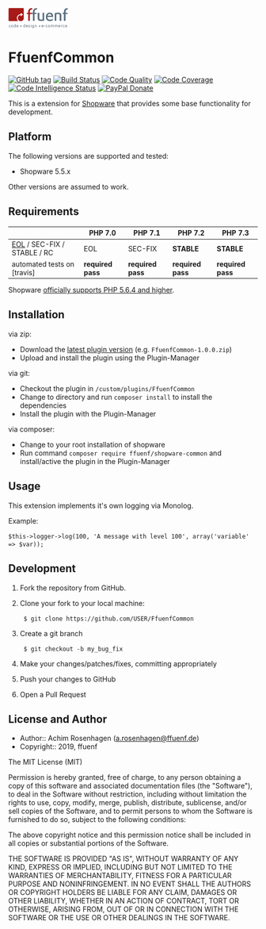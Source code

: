 <a href="http://www.ffuenf.de" title="ffuenf - code • design • e-commerce"><img src="https://github.com/ffuenf/Ffuenf_Common/blob/master/skin/adminhtml/default/default/ffuenf/ffuenf.png" alt="ffuenf - code • design • e-commerce" /></a>

FfuenfCommon
============
[![GitHub tag](https://img.shields.io/github/tag/ffuenf/FfuenfCommon.svg)](https://github.com/ffuenf/FfuenfCommon)
[![Build Status](https://img.shields.io/travis/ffuenf/FfuenfCommon.svg)](https://travis-ci.org/ffuenf/FfuenfCommon)
[![Code Quality](https://scrutinizer-ci.com/g/ffuenf/FfuenfCommon/badges/quality-score.png)](https://scrutinizer-ci.com/g/ffuenf/FfuenfCommon/?branch=master)
[![Code Coverage](https://scrutinizer-ci.com/g/ffuenf/FfuenfCommon/badges/coverage.png)](https://scrutinizer-ci.com/g/ffuenf/FfuenfCommon)
[![Code Intelligence Status](https://scrutinizer-ci.com/g/ffuenf/FfuenfCommon/badges/code-intelligence.svg)](https://scrutinizer-ci.com/code-intelligence)
[![PayPal Donate](https://img.shields.io/badge/paypal-donate-blue.svg)](https://www.paypal.com/cgi-bin/webscr?cmd=_s-xclick&hosted_button_id=J2PQS2WLT2Y8W&item_name=Shopware%20Extension%3a%20FfuenfCommon&item_number=FfuenfCommon&currency_code=EUR)

This is a extension for [Shopware](https://de.shopware.com/) that provides some base functionality for development.

Platform
--------

The following versions are supported and tested:

* Shopware 5.5.x

Other versions are assumed to work.

Requirements
------------

|                                                                              | PHP 7.0           | PHP 7.1           | PHP 7.2           | PHP 7.3           |
| ---------------------------------------------------------------------------- | ----------------- | ----------------- | ----------------- | ----------------- |
| [EOL](https://secure.php.net/supported-versions.php) / SEC-FIX / STABLE / RC | EOL               | SEC-FIX           | **STABLE**        | **STABLE**        |
| automated tests on [travis]                                                  | **required pass** | **required pass** | **required pass** | **required pass** |

Shopware [officially supports PHP 5.6.4 and higher](https://community.shopware.com/Systemanforderungen_detail_1840.html#Server).

Installation
------------

via zip:

* Download the [latest plugin version](https://github.com/Ffuenf/FfuenfCommon/releases/latest/) (e.g. `FfuenfCommon-1.0.0.zip`)
* Upload and install the plugin using the Plugin-Manager

via git:

* Checkout the plugin in `/custom/plugins/FfuenfCommon`
* Change to directory and run `composer install` to install the dependencies
* Install the plugin with the Plugin-Manager

via composer:

* Change to your root installation of shopware
* Run command `composer require ffuenf/shopware-common` and install/active the plugin in the Plugin-Manager

Usage
-----

This extension implements it's own logging via Monolog.

Example:
```
$this->logger->log(100, 'A message with level 100', array('variable' => $var));
```

Development
-----------
1. Fork the repository from GitHub.
2. Clone your fork to your local machine:

        $ git clone https://github.com/USER/FfuenfCommon

3. Create a git branch

        $ git checkout -b my_bug_fix

4. Make your changes/patches/fixes, committing appropriately
5. Push your changes to GitHub
6. Open a Pull Request

License and Author
------------------

- Author:: Achim Rosenhagen (<a.rosenhagen@ffuenf.de>)
- Copyright:: 2019, ffuenf

The MIT License (MIT)

Permission is hereby granted, free of charge, to any person obtaining a copy
of this software and associated documentation files (the "Software"), to deal
in the Software without restriction, including without limitation the rights
to use, copy, modify, merge, publish, distribute, sublicense, and/or sell
copies of the Software, and to permit persons to whom the Software is
furnished to do so, subject to the following conditions:

The above copyright notice and this permission notice shall be included in all
copies or substantial portions of the Software.

THE SOFTWARE IS PROVIDED "AS IS", WITHOUT WARRANTY OF ANY KIND, EXPRESS OR
IMPLIED, INCLUDING BUT NOT LIMITED TO THE WARRANTIES OF MERCHANTABILITY,
FITNESS FOR A PARTICULAR PURPOSE AND NONINFRINGEMENT. IN NO EVENT SHALL THE
AUTHORS OR COPYRIGHT HOLDERS BE LIABLE FOR ANY CLAIM, DAMAGES OR OTHER
LIABILITY, WHETHER IN AN ACTION OF CONTRACT, TORT OR OTHERWISE, ARISING FROM,
OUT OF OR IN CONNECTION WITH THE SOFTWARE OR THE USE OR OTHER DEALINGS IN THE
SOFTWARE.